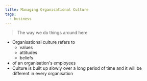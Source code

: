 ```yaml
---
title: Managing Organisational Culture
tags:
  - business
---
```

> The way we do things around here

- Organisational culture refers to
	- values
	- attitudes
	- beliefs
- of an organisation's employees
- Culture is built up slowly over a long period of time and it will be different in every organisation

